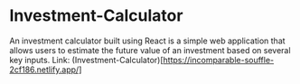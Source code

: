 # Investment-Calculator
An investment calculator built using React is a simple web application that allows users to estimate the future value of an investment based on several key inputs.
Link: (Investment-Calculator)[https://incomparable-souffle-2cf186.netlify.app/]
